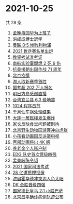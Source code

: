 # 2021-10-25

共 28 条

<!-- BEGIN ZHIHUSEARCH -->
<!-- 最后更新时间 Mon Oct 25 2021 21:18:33 GMT+0800 (China Standard Time) -->
1. [孟晚舟回华为上班了](https://www.zhihu.com/search?q=孟晚舟)
1. [洪成成博士退学](https://www.zhihu.com/search?q=洪成成)
1. [曼联 0:5 惨败利物浦](https://www.zhihu.com/search?q=曼联)
1. [2021 世乒赛名单出炉](https://www.zhihu.com/search?q=世乒赛)
1. [教资考试准考证](https://www.zhihu.com/search?q=教资)
1. [南航实验室爆燃 2 死 9 伤](https://www.zhihu.com/search?q=南京航空航天大学爆燃)
1. [抗美援朝出国作战 71 周年](https://www.zhihu.com/search?q=抗美援朝)
1. [北京疫情](https://www.zhihu.com/search?q=北京疫情)
1. [湖人取新赛季首胜](https://www.zhihu.com/search?q=湖人)
1. [国考超 202 万人报名](https://www.zhihu.com/search?q=国考)
1. [明日方舟感谢直播](https://www.zhihu.com/search?q=明日方舟)
1. [台湾宜兰县 6.3 级地震](https://www.zhihu.com/search?q=台湾地震)
1. [1024 程序员节](https://www.zhihu.com/search?q=程序员节)
1. [于月仙车祸处理结果](https://www.zhihu.com/search?q=于月仙)
1. [大连一居民楼发生爆炸](https://www.zhihu.com/search?q=大连爆炸)
1. [家长反映食堂问题被刑拘](https://www.zhihu.com/search?q=家长反映食堂问题被刑拘)
1. [北京野生动物园游客冲向虎群](https://www.zhihu.com/search?q=北京野生动物园)
1. [小孩看动画因反派砸电视](https://www.zhihu.com/search?q=动画片)
1. [百部动画将出 4K 版](https://www.zhihu.com/search?q=中国动画)
1. [养老金个人账户制](https://www.zhihu.com/search?q=养老金)
1. [EDG 队史首次晋级四强](https://www.zhihu.com/search?q=edg)
1. [孟美岐陈令韬](https://www.zhihu.com/search?q=孟美岐)
1. [2021 国家司法考试](https://www.zhihu.com/search?q=2021法考)
1. [28 亿遭质押担保](https://www.zhihu.com/search?q=28亿)
1. [浓眉霍华德冲突湖人负太阳](https://www.zhihu.com/search?q=湖人)
1. [DK 全胜晋级四强](https://www.zhihu.com/search?q=DK)
1. [国家德比皇马 2:1 小胜巴萨](https://www.zhihu.com/search?q=皇马)
1. [北京昌平确诊病例轨迹公布](https://www.zhihu.com/search?q=北京确诊)
<!-- END ZHIHUSEARCH -->
